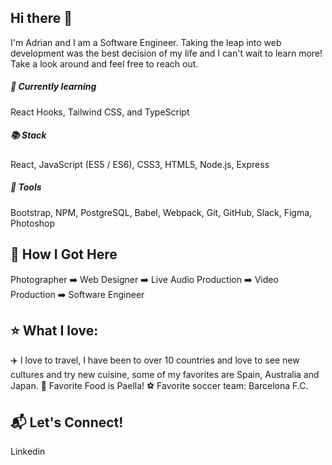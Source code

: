 ## Hi there 👋
I'm Adrian and I am a Software Engineer. Taking the leap into web development was the best decision of my life and I can't wait to learn more! 
Take a look around and feel free to reach out.

##### 🔬 Currently learning
React Hooks, Tailwind CSS, and TypeScript
##### 📚 Stack 
React, JavaScript (ES5 / ES6), CSS3, HTML5, Node.js, Express
##### 🔧 Tools 
Bootstrap, NPM, PostgreSQL, Babel, Webpack, Git, GitHub, Slack, Figma, Photoshop

## 📍 How I Got Here
Photographer ➡️ Web Designer ➡️ Live Audio Production ➡️ Video Production  ➡️ Software Engineer

## ⭐ What I love:
✈️ I love to travel, I have been to over 10 countries and love to see new cultures and try new cuisine, some of my favorites are Spain, Australia and Japan.
🍜 Favorite Food is Paella!
⚽ Favorite soccer team: Barcelona F.C.

## 📬 Let's Connect!
Linkedin
